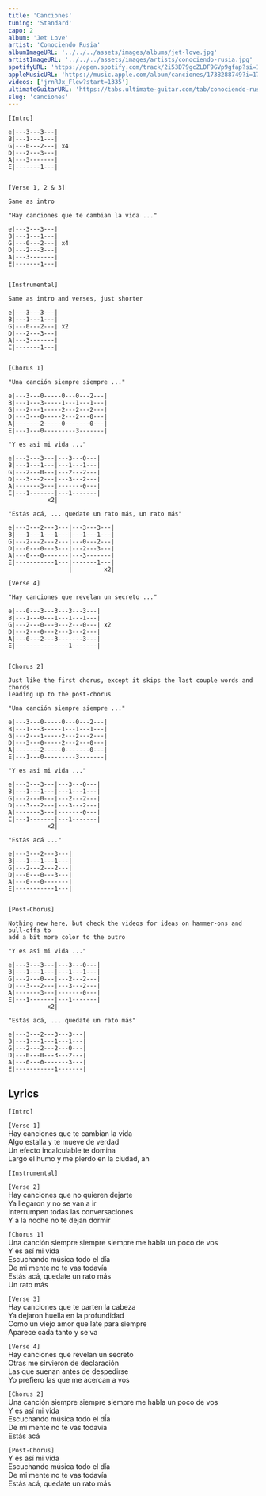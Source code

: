 ```yaml
---
title: 'Canciones'
tuning: 'Standard'
capo: 2
album: 'Jet Love'
artist: 'Conociendo Rusia'
albumImageURL: '../../../assets/images/albums/jet-love.jpg'
artistImageURL: '../../../assets/images/artists/conociendo-rusia.jpg'
spotifyURL: 'https://open.spotify.com/track/2i53D79gcZLDF9GVp9gfap?si=1ccbf0195cf44f35'
appleMusicURL: 'https://music.apple.com/album/canciones/1738288749?i=1738288943'
videos: ['jrnRJx_Flew?start=1335']
ultimateGuitarURL: 'https://tabs.ultimate-guitar.com/tab/conociendo-rusia/canciones-tabs-5378622'
slug: 'canciones'
---
```


```
[Intro]

e|---3---3---|
B|---1---1---|
G|---0---2---| x4
D|---2---3---|
A|---3-------|
E|-------1---|


[Verse 1, 2 & 3]

Same as intro

"Hay canciones que te cambian la vida ..."

e|---3---3---|
B|---1---1---|
G|---0---2---| x4
D|---2---3---|
A|---3-------|
E|-------1---|


[Instrumental]

Same as intro and verses, just shorter

e|---3---3---|
B|---1---1---|
G|---0---2---| x2
D|---2---3---|
A|---3-------|
E|-------1---|


[Chorus 1]

"Una canción siempre siempre ..."

e|---3---0-----0---0---2---|
B|---1---3-----1---1---1---|
G|---2---1-----2---2---2---|
D|---3---0-----2---2---0---|
A|-------2-----0-------0---|
E|---1---0---------3-------|

"Y es asi mi vida ..."

e|---3---3---|---3---0---|
B|---1---1---|---1---1---|
G|---2---0---|---2---2---|
D|---3---2---|---3---2---|
A|-------3---|-------0---|
E|---1-------|---1-------|
           x2|

"Estás acá, ... quedate un rato más, un rato más"

e|---3---2---3---|---3---3---|
B|---1---1---1---|---1---1---|
G|---2---2---2---|---0---2---|
D|---0---0---3---|---2---3---|
A|---0---0-------|---3-------|
E|-----------1---|-------1---|
                 |         x2|

[Verse 4]

"Hay canciones que revelan un secreto ..."

e|---0---3---3---3---3---|
B|---1---0---1---1---1---|
G|---2---0---0---2---0---| x2
D|---2---0---2---3---2---|
A|---0---2---3-------3---|
E|---------------1-------|


[Chorus 2]

Just like the first chorus, except it skips the last couple words and chords
leading up to the post-chorus

"Una canción siempre siempre ..."

e|---3---0-----0---0---2---|
B|---1---3-----1---1---1---|
G|---2---1-----2---2---2---|
D|---3---0-----2---2---0---|
A|-------2-----0-------0---|
E|---1---0---------3-------|

"Y es asi mi vida ..."

e|---3---3---|---3---0---|
B|---1---1---|---1---1---|
G|---2---0---|---2---2---|
D|---3---2---|---3---2---|
A|-------3---|-------0---|
E|---1-------|---1-------|
           x2|

"Estás acá ..."

e|---3---2---3---|
B|---1---1---1---|
G|---2---2---2---|
D|---0---0---3---|
A|---0---0-------|
E|-----------1---|


[Post-Chorus]

Nothing new here, but check the videos for ideas on hammer-ons and pull-offs to
add a bit more color to the outro

"Y es asi mi vida ..."

e|---3---3---|---3---0---|
B|---1---1---|---1---1---|
G|---2---0---|---2---2---|
D|---3---2---|---3---2---|
A|-------3---|-------0---|
E|---1-------|---1-------|
           x2|

"Estás acá, ... quedate un rato más"

e|---3---2---3---3---|
B|---1---1---1---1---|
G|---2---2---2---0---|
D|---0---0---3---2---|
A|---0---0-------3---|
E|-----------1-------|

```

## Lyrics

`[Intro]`

`[Verse 1]`  
Hay canciones que te cambian la vida  
Algo estalla y te mueve de verdad  
Un efecto incalculable te domina  
Largo el humo y me pierdo en la ciudad, ah

`[Instrumental]`

`[Verse 2]`  
Hay canciones que no quieren dejarte  
Ya llegaron y no se van a ir  
Interrumpen todas las conversaciones  
Y a la noche no te dejan dormir

`[Chorus 1]`  
Una canción siempre siempre siempre me habla un poco de vos  
Y es así mi vida  
Escuchando música todo el día  
De mi mente no te vas todavía  
Estás acá, quedate un rato más  
Un rato más

`[Verse 3]`  
Hay canciones que te parten la cabeza  
Ya dejaron huella en la profundidad  
Como un viejo amor que late para siempre  
Aparece cada tanto y se va

`[Verse 4]`  
Hay canciones que revelan un secreto  
Otras me sirvieron de declaración  
Las que suenan antes de despedirse  
Yo prefiero las que me acercan a vos

`[Chorus 2]`  
Una canción siempre siempre siempre me habla un poco de vos  
Y es así mi vida  
Escuchando música todo el dÍa  
De mi mente no te vas todavía  
Estás acá

`[Post-Chorus]`  
Y es así mi vida  
Escuchando música todo el día  
De mi mente no te vas todavía  
Estás acá, quedate un rato más
